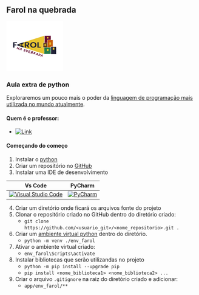 ## Farol na quebrada 
<img src="img/logo_farol_na_quebrada.jpg" style="width:150px; height:130px">

### Aula extra de python 
Exploraremos um pouco mais o poder da [linguagem de programação mais utilizada no mundo atualmente](https://spectrum.ieee.org/top-programming-languages-2024).

#### Quem é o professor:

- [![Link](https://img.shields.io/badge/GITHUB%20PAGE-Halisson%20Gomides-D3D33?style=flat&logo=github&logoColor=black)](https://halisson-gomides.github.io/)

#### Começando do começo
1. Instalar o [python](http://python.org)
2. Criar um repositório no [GitHub](https://github.com/)
3. Instalar uma IDE de desenvolvimento 

|Vs Code|PyCharm|
|:-:|:-:|
|[![Visual Studio Code](https://img.shields.io/badge/Visual%20Studio%20Code-0078d7.svg?style=for-the-badge&logo=visual-studio-code&logoColor=white)](https://code.visualstudio.com/Download)|[![PyCharm](https://img.shields.io/badge/pycharm-143?style=for-the-badge&logo=pycharm&logoColor=black&color=black&labelColor=green)](https://www.jetbrains.com/pt-br/pycharm/download/?section=windows)|

4. Criar um diretório onde ficará os arquivos fonte do projeto
5. Clonar o repositório criado no GitHub dentro do diretório criado: 
    - `git clone https://github.com/<usuario_git>/<nome_repositorio>.git .`
6. Criar um [ambiente virtual python](https://docs.python.org/pt-br/3/library/venv.html) dentro do diretório.
    - `python -m venv ./env_farol`
7. Ativar o ambiente virtual criado:
    - `env_farol\Scripts\activate`
8. Instalar bibliotecas que serão utilizandas no projeto
    - `python -m pip install --upgrade pip`
    - `pip install <nome_biblioteca1> <nome_biblioteca2> ...`
9. Criar o arquivo `.gitignore` na raiz do diretório criado e adicionar:
    - `app/env_farol/**`